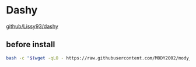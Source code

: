 # Dashy
[github/Lissy93/dashy](https://github.com/Lissy93/dashy)

## before install
```bash
bash -c "$(wget -qLO - https://raw.githubusercontent.com/M0DY2002/mody_docker/main/dashy/bash-preperation.sh)"
```
